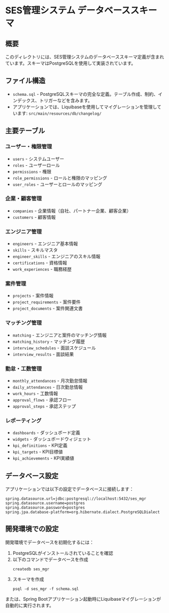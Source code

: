 # SES管理システム データベーススキーマ

## 概要

このディレクトリには、SES管理システムのデータベーススキーマ定義が含まれています。スキーマはPostgreSQLを使用して実装されています。

## ファイル構造

- `schema.sql` - PostgreSQLスキーマの完全な定義。テーブル作成、制約、インデックス、トリガーなどを含みます。
- アプリケーションでは、Liquibaseを使用してマイグレーションを管理しています: `src/main/resources/db/changelog/`

## 主要テーブル

### ユーザー・権限管理
- `users` - システムユーザー
- `roles` - ユーザーロール
- `permissions` - 権限
- `role_permissions` - ロールと権限のマッピング
- `user_roles` - ユーザーとロールのマッピング

### 企業・顧客管理
- `companies` - 企業情報（自社、パートナー企業、顧客企業）
- `customers` - 顧客情報

### エンジニア管理
- `engineers` - エンジニア基本情報
- `skills` - スキルマスタ
- `engineer_skills` - エンジニアのスキル情報
- `certifications` - 資格情報
- `work_experiences` - 職務経歴

### 案件管理
- `projects` - 案件情報
- `project_requirements` - 案件要件
- `project_documents` - 案件関連文書

### マッチング管理
- `matching` - エンジニアと案件のマッチング情報
- `matching_history` - マッチング履歴
- `interview_schedules` - 面談スケジュール
- `interview_results` - 面談結果

### 勤怠・工数管理
- `monthly_attendances` - 月次勤怠情報
- `daily_attendances` - 日次勤怠情報
- `work_hours` - 工数情報
- `approval_flows` - 承認フロー
- `approval_steps` - 承認ステップ

### レポーティング
- `dashboards` - ダッシュボード定義
- `widgets` - ダッシュボードウィジェット
- `kpi_definitions` - KPI定義
- `kpi_targets` - KPI目標値
- `kpi_achievements` - KPI実績値

## データベース設定

アプリケーションでは以下の設定でデータベースに接続します：

```properties
spring.datasource.url=jdbc:postgresql://localhost:5432/ses_mgr
spring.datasource.username=postgres
spring.datasource.password=postgres
spring.jpa.database-platform=org.hibernate.dialect.PostgreSQLDialect
```

## 開発環境での設定

開発環境でデータベースを初期化するには：

1. PostgreSQLがインストールされていることを確認
2. 以下のコマンドでデータベースを作成
   ```
   createdb ses_mgr
   ```
3. スキーマを作成
   ```
   psql -d ses_mgr -f schema.sql
   ```

または、Spring Bootアプリケーション起動時にLiquibaseマイグレーションが自動的に実行されます。